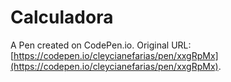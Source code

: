 # Calculadora

A Pen created on CodePen.io. Original URL: [https://codepen.io/cleycianefarias/pen/xxgRpMx](https://codepen.io/cleycianefarias/pen/xxgRpMx).


